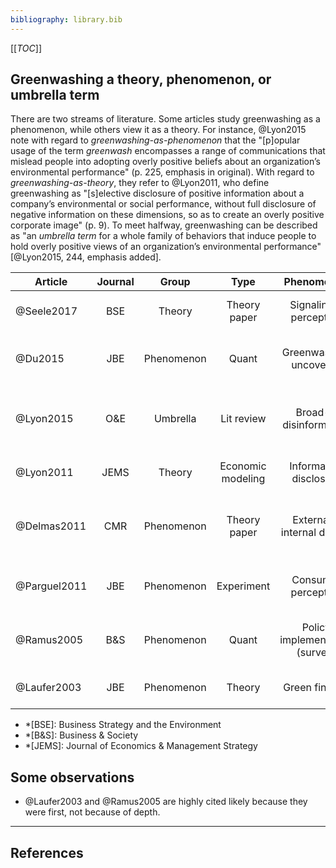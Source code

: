 ```yaml
---
bibliography: library.bib
---
```


[[_TOC_]]

## Greenwashing a theory, phenomenon, or umbrella term

There are two streams of literature. Some articles study greenwashing as a phenomenon, while others view it as a theory. For instance, @Lyon2015 note with regard to _greenwashing-as-phenomenon_ that the "[p]opular usage of the term _greenwash_ encompasses a range of communications that mislead people into adopting overly positive beliefs about an organization’s environmental performance" (p. 225, emphasis in original). With regard to _greenwashing-as-theory_, they refer to @Lyon2011, who define greenwashing as "[s]elective disclosure of positive information about a company’s environmental or social performance, without full disclosure of negative information on these dimensions, so as to create an overly positive corporate image" (p. 9). To meet halfway, greenwashing can be described as "an _umbrella term_ for a whole family of behaviors that induce people to hold overly positive views of an organization’s environmental performance" [@Lyon2015, 244, emphasis added]. 

| Article         | Journal | Group             | Type              | Phenomenon                     |  Summary |
| --------------- |:---:    |:---:              |:---:              |:------------:                  | ------------------------ |
| @Seele2017      | BSE     | Theory            | Theory paper      | Signaling & perception         |                      Almost a discovery of discourse.|
| @Du2015         | JBE     | Phenomenon        | Quant             | Greenwashing uncovered         |                          Markets react negatie to greenwashing ranking.|
| @Lyon2015       | O&E     | Umbrella          | Lit review        | Broad--disinformation          |                       Rational perspective is well-defined, but literature is manifold. |
| @Lyon2011       | JEMS    | Theory            | Economic modeling | Information disclosure         |                   Greenwashing by _rational_ actors. |
| @Delmas2011     | CMR     | Phenomenon        | Theory paper      | External & internal drivers    |                       Causes of greenwashing at internal, org & individual level. |
| @Parguel2011    | JBE     | Phenomenon        | Experiment        | Consumer perception            |                          ESG ratings can influence consumer perception. |
| @Ramus2005      | B&S     | Phenomenon        | Quant             | Policy implementation (survey) |                        Do companies implement the policies they announce? |
| @Laufer2003     | JBE     | Phenomenon        | Theory            | Green finance                  |                       Greenwashing in _accounting_ literature. |

* *[BSE]: Business Strategy and the Environment
* *[B&S]: Business & Society
* *[JEMS]: Journal of Economics & Management Strategy

## Some observations

* @Laufer2003 and @Ramus2005 are highly cited likely because they were first, not because of depth.

---

## References
